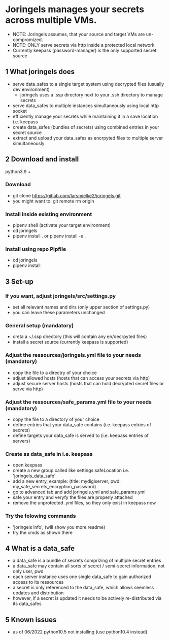 # Joringels manages your secrets across multiple VMs.
- NOTE: Joringels assumes, that your source and target VMs are un-compromized.
- NOTE: ONLY serve secrets via http inside a protected local network
- Currently keepass (password-manager) is the only supported secret source

## 1 What joringels does
- serve data_safes to a single target system using decrypted files (usually dev environment)
    - joringels uses a .ssp directory next to your .ssh directory to manage secrets
- serve data_safes to multiple instances simultaneously using local http socket
- efficiently manage your secrets while maintaining it in a save location i.e. keepass
- create data_safes (bundles of secrets) using combined entries in your secret source
- extract and upload your data_safes as encrpyted files to multiple server simultaneously

## 2 Download and install
python3.9 +
### Download
- git clone https://gitlab.com/larsmielke2/joringels.git
- you might want to: git remote rm origin

### Install inside existing environment
- pipenv shell (activate your target environment)
- cd joringels
- pipenv install . or pipenv install -e .

### Install using repo Pipfile
- cd joringels
- pipenv install



## 3 Set-up

### If you want, adjust joringels/src/settings.py
- set all relevant names and dirs (only upper section of settings.py)
- you can leave these parameters unchanged

### General setup (mandatory)
- creta a \~/.ssp directory (this will contain any en/decrpyted files)
- install a secret source (currently keepass is supported)

### Adjust the ressources/joringels.yml file to your needs (mandatory)
- copy the file to a directry of your choice
- adjust allowed hosts (hosts that can access your secrets via http)
- adjust secure server hosts (hosts that can hold decrypted secret files or serve via http)

### Adjust the ressources/safe_params.yml file to your needs (mandatory)
- copy the file to a directory of your choice
- define entries that your data_safe contains (i.e. keepass entries of secrets)
- define targets your data_safe is served to (i.e. keepass entries of servers)

### Create as data_safe in i.e. keepass
- open keepass
- create a new group called like settings.safeLocation i.e. 'joringels_data_safe'
- add a new entry, example: (title: mydigiserver, pwd: my_safe_secrets_encryption_password)
- go to advanced tab and add joringels.yml and safe_params.yml
- safe your entry and veryfy the files are properly attached
- remove the unprotected .yml files, so they only exist in keepass now

### Try the folowing commands
- 'joringels info', (will show you more readme)
- try the cmds as shown there

## 4 What is a data_safe
- a data_safe is a bundle of secrets comprizing of multiple secret entries
- a data_safe may contain all sorts of secret / semi-secret information, not only user, pwd
- each server instance uses one single data_safe to gain authorized access to its ressources
- a secret is only referenced to the data_safe, which allows seemless updates and distribution
- however, if a secret is updated it needs to be actively re-distributed via its data_safes

## 5 Known issues
- as of 06/2022 python10.5 not installing (use python10.4 instead)